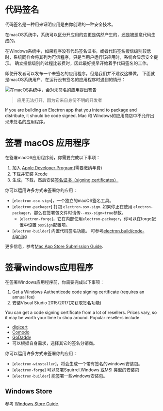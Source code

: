 # 代码签名

代码签名是一种用来证明应用是由你创建的一种安全技术。

在macOS系统中，系统可以区分开应用的变更是偶然产生的，还是被恶意代码生成的。

在Windows系统中，如果程序没有代码签名证书，或者代码签名授信级别较低时，系统同样会将其列为可信程序，只是当用户运行该应用时，系统会显示安全提示。  确立授信级别的过程比较费时，因此最好提早开始着手代码签名的工作。

即使开发者可以发布一个未签名的应用程序，但是我们并不建议这样做。 下面就是macOS系统用户，在运行没有签名的应用程序时遇到的情形：

![在macOS系统中，会对未签名的应用提出警告](https://user-images.githubusercontent.com/2289/39488937-bdc854ba-4d38-11e8-88f8-7b3c125baefc.png)

> 应用无法打开，因为它来自身份不明的开发者

If you are building an Electron app that you intend to package and distribute, it should be code signed. Mac 和 Windows的应用商店中不允许出现未签名的应用程序。

# 签署 macOS 应用程序

在签署macOS应用程序前，你需要完成以下事项：

1. 加入 [Apple Developer Program](https://developer.apple.com/programs/)(需要缴纳年费)
2. 下载并安装 [Xcode](https://developer.apple.com/xcode)
3. 生成，下载，然后安装[签名证书（signing certificates）](https://github.com/electron-userland/electron-osx-sign/wiki/1.-Getting-Started#certificates)

你可以运用许多方式来签署你的应用：

- [`electron-osx-sign`]，一个独立的macOS签名工具。
- [`electron-packager`] 打包 `electron-osx-sign`. 如果你正在使用 `electron-packager`，那么在签署包文件时请传`--osx-sign=true`参数。
  - [`electron-forge`]，它在内部使用`electron-packager`，你可以在forge配置中设置 `osxSign`配置项。
- [`electron-builder`] 内置代码签名功能。 可参考[electron.build/code-signing](https://www.electron.build/code-signing)

更多信息，参考[Mac App Store Submission Guide](mac-app-store-submission-guide.md).

# 签署windows应用程序

在签署Windows应用程序前，你需要完成以下事项：

1. Get a Windows Authenticode code signing certificate (requires an annual fee)
2. 安装Visual Studio 2015/2017(来获取签名功能)

You can get a code signing certificate from a lot of resellers. Prices vary, so it may be worth your time to shop around. Popular resellers include:

* [digicert](https://www.digicert.com/code-signing/microsoft-authenticode.htm)
* [Comodo](https://www.comodo.com/landing/ssl-certificate/authenticode-signature/)
* [GoDaddy](https://au.godaddy.com/web-security/code-signing-certificate)
* 可以根据自身需求，选择其它的签名分销商。

你可以运用许多方式来签署你的应用：

- [`electron-winstaller`]，将会生成一个带有签名的windows安装包。
- [`electron-forge`] 可以签署Squirrel.Windows 或MSI 类型的安装包
- [`electron-builder`] 能签署一些windows安装包。

## Windows Store

参考 [Windows Store Guide](windows-store-guide.md).
